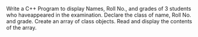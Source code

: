 
Write a C++ Program to display Names, Roll No., and grades of 3 students who haveappeared in the examination. Declare the class of name, Roll No. and grade. Create an array of class objects. Read and display the contents of the array.
